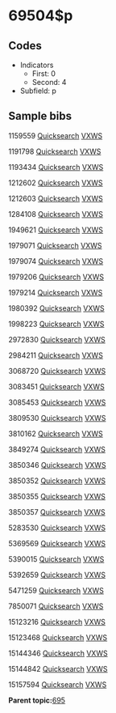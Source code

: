 # 69504$p

## Codes

-   Indicators
    -   First: 0
    -   Second: 4
-   Subfield: p

## Sample bibs

1159559 [Quicksearch](https://search.library.yale.edu/catalog/1159559) [VXWS](http://prodorbis.library.yale.edu:7014/vxws/GetHoldingsService?bibId=1159559)

1191798 [Quicksearch](https://search.library.yale.edu/catalog/1191798) [VXWS](http://prodorbis.library.yale.edu:7014/vxws/GetHoldingsService?bibId=1191798)

1193434 [Quicksearch](https://search.library.yale.edu/catalog/1193434) [VXWS](http://prodorbis.library.yale.edu:7014/vxws/GetHoldingsService?bibId=1193434)

1212602 [Quicksearch](https://search.library.yale.edu/catalog/1212602) [VXWS](http://prodorbis.library.yale.edu:7014/vxws/GetHoldingsService?bibId=1212602)

1212603 [Quicksearch](https://search.library.yale.edu/catalog/1212603) [VXWS](http://prodorbis.library.yale.edu:7014/vxws/GetHoldingsService?bibId=1212603)

1284108 [Quicksearch](https://search.library.yale.edu/catalog/1284108) [VXWS](http://prodorbis.library.yale.edu:7014/vxws/GetHoldingsService?bibId=1284108)

1949621 [Quicksearch](https://search.library.yale.edu/catalog/1949621) [VXWS](http://prodorbis.library.yale.edu:7014/vxws/GetHoldingsService?bibId=1949621)

1979071 [Quicksearch](https://search.library.yale.edu/catalog/1979071) [VXWS](http://prodorbis.library.yale.edu:7014/vxws/GetHoldingsService?bibId=1979071)

1979074 [Quicksearch](https://search.library.yale.edu/catalog/1979074) [VXWS](http://prodorbis.library.yale.edu:7014/vxws/GetHoldingsService?bibId=1979074)

1979206 [Quicksearch](https://search.library.yale.edu/catalog/1979206) [VXWS](http://prodorbis.library.yale.edu:7014/vxws/GetHoldingsService?bibId=1979206)

1979214 [Quicksearch](https://search.library.yale.edu/catalog/1979214) [VXWS](http://prodorbis.library.yale.edu:7014/vxws/GetHoldingsService?bibId=1979214)

1980392 [Quicksearch](https://search.library.yale.edu/catalog/1980392) [VXWS](http://prodorbis.library.yale.edu:7014/vxws/GetHoldingsService?bibId=1980392)

1998223 [Quicksearch](https://search.library.yale.edu/catalog/1998223) [VXWS](http://prodorbis.library.yale.edu:7014/vxws/GetHoldingsService?bibId=1998223)

2972830 [Quicksearch](https://search.library.yale.edu/catalog/2972830) [VXWS](http://prodorbis.library.yale.edu:7014/vxws/GetHoldingsService?bibId=2972830)

2984211 [Quicksearch](https://search.library.yale.edu/catalog/2984211) [VXWS](http://prodorbis.library.yale.edu:7014/vxws/GetHoldingsService?bibId=2984211)

3068720 [Quicksearch](https://search.library.yale.edu/catalog/3068720) [VXWS](http://prodorbis.library.yale.edu:7014/vxws/GetHoldingsService?bibId=3068720)

3083451 [Quicksearch](https://search.library.yale.edu/catalog/3083451) [VXWS](http://prodorbis.library.yale.edu:7014/vxws/GetHoldingsService?bibId=3083451)

3085453 [Quicksearch](https://search.library.yale.edu/catalog/3085453) [VXWS](http://prodorbis.library.yale.edu:7014/vxws/GetHoldingsService?bibId=3085453)

3809530 [Quicksearch](https://search.library.yale.edu/catalog/3809530) [VXWS](http://prodorbis.library.yale.edu:7014/vxws/GetHoldingsService?bibId=3809530)

3810162 [Quicksearch](https://search.library.yale.edu/catalog/3810162) [VXWS](http://prodorbis.library.yale.edu:7014/vxws/GetHoldingsService?bibId=3810162)

3849274 [Quicksearch](https://search.library.yale.edu/catalog/3849274) [VXWS](http://prodorbis.library.yale.edu:7014/vxws/GetHoldingsService?bibId=3849274)

3850346 [Quicksearch](https://search.library.yale.edu/catalog/3850346) [VXWS](http://prodorbis.library.yale.edu:7014/vxws/GetHoldingsService?bibId=3850346)

3850352 [Quicksearch](https://search.library.yale.edu/catalog/3850352) [VXWS](http://prodorbis.library.yale.edu:7014/vxws/GetHoldingsService?bibId=3850352)

3850355 [Quicksearch](https://search.library.yale.edu/catalog/3850355) [VXWS](http://prodorbis.library.yale.edu:7014/vxws/GetHoldingsService?bibId=3850355)

3850357 [Quicksearch](https://search.library.yale.edu/catalog/3850357) [VXWS](http://prodorbis.library.yale.edu:7014/vxws/GetHoldingsService?bibId=3850357)

5283530 [Quicksearch](https://search.library.yale.edu/catalog/5283530) [VXWS](http://prodorbis.library.yale.edu:7014/vxws/GetHoldingsService?bibId=5283530)

5369569 [Quicksearch](https://search.library.yale.edu/catalog/5369569) [VXWS](http://prodorbis.library.yale.edu:7014/vxws/GetHoldingsService?bibId=5369569)

5390015 [Quicksearch](https://search.library.yale.edu/catalog/5390015) [VXWS](http://prodorbis.library.yale.edu:7014/vxws/GetHoldingsService?bibId=5390015)

5392659 [Quicksearch](https://search.library.yale.edu/catalog/5392659) [VXWS](http://prodorbis.library.yale.edu:7014/vxws/GetHoldingsService?bibId=5392659)

5471259 [Quicksearch](https://search.library.yale.edu/catalog/5471259) [VXWS](http://prodorbis.library.yale.edu:7014/vxws/GetHoldingsService?bibId=5471259)

7850071 [Quicksearch](https://search.library.yale.edu/catalog/7850071) [VXWS](http://prodorbis.library.yale.edu:7014/vxws/GetHoldingsService?bibId=7850071)

15123216 [Quicksearch](https://search.library.yale.edu/catalog/15123216) [VXWS](http://prodorbis.library.yale.edu:7014/vxws/GetHoldingsService?bibId=15123216)

15123468 [Quicksearch](https://search.library.yale.edu/catalog/15123468) [VXWS](http://prodorbis.library.yale.edu:7014/vxws/GetHoldingsService?bibId=15123468)

15144346 [Quicksearch](https://search.library.yale.edu/catalog/15144346) [VXWS](http://prodorbis.library.yale.edu:7014/vxws/GetHoldingsService?bibId=15144346)

15144842 [Quicksearch](https://search.library.yale.edu/catalog/15144842) [VXWS](http://prodorbis.library.yale.edu:7014/vxws/GetHoldingsService?bibId=15144842)

15157594 [Quicksearch](https://search.library.yale.edu/catalog/15157594) [VXWS](http://prodorbis.library.yale.edu:7014/vxws/GetHoldingsService?bibId=15157594)

**Parent topic:**[695](../../tags/695/695.md)

